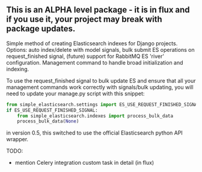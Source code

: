 This is an ALPHA level package - it is in flux and if you use it, your project may break with package updates.
----------------

Simple method of creating Elasticsearch indexes for Django projects. Options: auto index/delete with model signals, bulk submit ES operations on request_finished signal, (future) support for RabbitMQ ES 'river' configuration. Management command to handle broad initialization and indexing.

To use the request_finished signal to bulk update ES and ensure that all your management commands work correctly with signals/bulk updating, you will need to update your manage.py script with this snippet:

```python
from simple_elasticsearch.settings import ES_USE_REQUEST_FINISHED_SIGNAL
if ES_USE_REQUEST_FINISHED_SIGNAL:
    from simple_elasticsearch.indexes import process_bulk_data
    process_bulk_data(None)
```

in version 0.5, this switched to use the official Elasticsearch python API wrapper.

TODO:

  - mention Celery integration custom task in detail (in flux)